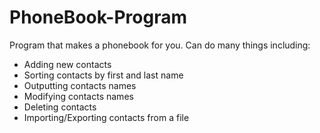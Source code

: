 # PhoneBook-Program
Program that makes a phonebook for you. Can do many things including:

- Adding new contacts
- Sorting contacts by first and last name
- Outputting contacts names 
- Modifying contacts names
- Deleting contacts
- Importing/Exporting contacts from a file
